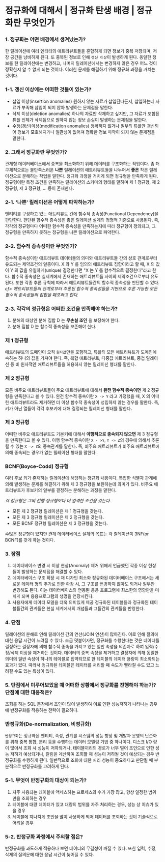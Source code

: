 # **정규화에 대해서 | 정규화 탄생 배경 | 정규화란 무엇인가**

### **1. 정규화는 어떤 배경에서 생겨났는가?**

한 릴레이션에 여러 엔티티의 애트리뷰트들을 혼합하게 되면 정보가 중복 저장되며, 저장 공간을 낭비하게 된다. 또 중복된 정보로 인해 `갱신 이상`이 발생하게 된다. 동일한 정보를 한 릴레이션에는 변경하고, 나머지 릴레이션에서는 변경하지 않은 경우 어느 것이 정확한지 알 수 없게 되는 것이다. 이러한 문제를 해결하기 위해 정규화 과정을 거치는 것이다.

### **1-1. 갱신 이상에는 어떠한 것들이 있는가?**

- 삽입 이상(insertion anomalies) 원하지 않는 자료가 삽입된다든지, 삽입하는데 자료가 부족해 삽입이 되지 않아 발생하는 문제점을 말한다.
- 삭제 이상(deletion anomalies) 하나의 자료만 삭제하고 싶지만, 그 자료가 포함된 튜플 전체가 삭제됨으로 원하지 않는 정보 손실이 발생하는 문제점을 말한다.
- 수정(갱신)이상(modification anomalies) 정확하지 않거나 일부의 튜플만 갱신되어 정보가 모호해지거나 일관성이 없어져 정확한 정보 파악이 되지 않는 문제점을 말한다.

### **2. 그래서 정규화란 무엇인가?**

관계형 데이터베이스에서 중복을 최소화하기 위해 데이터를 구조화하는 작업이다. 좀 더 구체적으로는 불만족스러운 **나쁜** 릴레이션의 애트리뷰트들을 나누어서 **좋은** 작은 릴레이션으로 분해하는 작업을 말한다. 정규화 과정을 거치게 되면 정규형을 만족하게 된다. 정규형이란 특정 조건을 만족하는 릴레이션의 스키마의 형태를 말하며 제 1 정규형, 제 2 정규형, 제 3 정규형, … 등이 존재한다.

### **2-1. ‘나쁜' 릴레이션은 어떻게 파악하는가?**

엔티티를 구성하고 있는 애트리뷰트 간에 함수적 종속성(Functional Dependency)을 판단한다. 판단된 함수적 종속성은 좋은 릴레이션 설계의 정형적 기준으로 사용된다. 즉, 각각의 정규형마다 어떠한 함수적 종속성을 만족하는지에 따라 정규형이 정의되고, 그 정규형을 만족하지 못하는 정규형을 나쁜 릴레이션으로 파악한다.

### **2-2. 함수적 종속성이란 무엇인가?**

함수적 종속성이란 애트리뷰트 데이터들의 의미와 애트리뷰트들 간의 상호 관계로부터 유도되는 제약조건의 일종이다. X 와 Y 를 임의의 애트리뷰트 집합이라고 할 때, X 의 값이 Y 의 값을 유일하게(unique) 결정한다면 "X 는 Y 를 함수적으로 결정한다"라고 한다. 함수적 종속성은 실세계에서 존재하는 애트리뷰트들 사이의 제약조건으로부터 유도된다. 또한 각종 추론 규칙에 따라서 애트리뷰트들간의 함수적 종속성을 판단할 수 있다. *cf> 애트리뷰트들의 관계로부터 추론된 함수적 종속성들을 기반으로 추론 가능한 모든 함수적 종속성들의 집합을 폐포라고 한다.*

### **2-3. 각각의 정규형은 어떠한 조건을 만족해야 하는가?**

1. 분해의 대상인 분해 집합 D 는 **무손실 조인** 을 보장해야 한다.
2. 분해 집합 D 는 함수적 종속성을 보존해야 한다.

### **제 1 정규형**

애트리뷰트의 도메인이 오직 `원자값`만을 포함하고, 튜플의 모든 애트리뷰트가 도메인에 속하는 하나의 값을 가져야 한다. 즉, 복합 애트리뷰트, 다중값 애트리뷰트, 중첩 릴레이션 등 비 원자적인 애트리뷰트들을 허용하지 않는 릴레이션 형태를 말한다.

### **제 2 정규형**

모든 비주요 애트리뷰트들이 주요 애트리뷰트에 대해서 **완전 함수적 종속이면** 제 2 정규형을 만족한다고 볼 수 있다. 완전 함수적 종속이란 `X -> Y` 라고 가정했을 때, X 의 어떠한 애트리뷰트라도 제거하면 더 이상 함수적 종속성이 성립하지 않는 경우를 말한다. 즉, 키가 아닌 열들이 각각 후보키에 대해 결정되는 릴레이션 형태를 말한다.

### **제 3 정규형**

어떠한 비주요 애트리뷰트도 기본키에 대해서 **이행적으로 종속되지 않으면** 제 3 정규형을 만족한다고 볼 수 있다. 이행 함수적 종속이란 `X - >Y`, `Y -> Z`의 경우에 의해서 추론될 수 있는 `X -> Z`의 종속관계를 말한다. 즉, 비주요 애트리뷰트가 비주요 애트리뷰트에 의해 종속되는 경우가 없는 릴레이션 형태를 말한다.

### **BCNF(Boyce-Codd) 정규형**

여러 후보 키가 존재하는 릴레이션에 해당하는 정규화 내용이다. 복잡한 식별자 관계에 의해 발생하는 문제를 해결하기 위해 제 3 정규형을 보완하는데 의미가 있다. 비주요 애트리뷰트가 후보키의 일부를 결정하는 분해하는 과정을 말한다.

*각 정규형은 그의 선행 정규형보다 더 엄격한 조건을 갖는다.*

- 모든 제 2 정규형 릴레이션은 제 1 정규형을 갖는다.
- 모든 제 3 정규형 릴레이션은 제 2 정규형을 갖는다.
- 모든 BCNF 정규형 릴레이션은 제 3 정규형을 갖는다.

수많은 정규형이 있지만 관계 데이터베이스 설계의 목표는 각 릴레이션이 3NF(or BCNF)를 갖게 하는 것이다.

### **3. 장점**

1. 데이터베이스 변경 시 이상 현상(Anomaly) 제거 위에서 언급했던 각종 이상 현상들이 발생하는 문제점을 해결할 수 있다.
2. 데이터베이스 구조 확장 시 재 디자인 최소화 정규화된 데이터베이스 구조에서는 새로운 데이터 형의 추가로 인한 확장 시, 그 구조를 변경하지 않아도 되거나 일부만 변경해도 된다. 이는 데이터베이스와 연동된 응용 프로그램에 최소한의 영향만을 미치게 되며 응용프로그램의 생명을 연장시킨다.
3. 사용자에게 데이터 모델을 더욱 의미있게 제공 정규화된 테이블들과 정규화된 테이블들간의 관계들은 현실 세계에서의 개념들과 그들간의 관계들을 반영한다.

### **4. 단점**

릴레이션의 분해로 인해 릴레이션 간의 연산(JOIN 연산)이 많아진다. 이로 인해 질의에 대한 응답 시간이 느려질 수 있다. 조금 덧붙이자면, 정규화를 수행한다는 것은 데이터를 결정하는 결정자에 의해 함수적 종속을 가지고 있는 일반 속성을 의존자로 하여 입력/수정/삭제 이상을 제거하는 것이다. 데이터의 중복 속성을 제거하고 결정자에 의해 동일한 의미의 일반 속성이 하나의 테이블로 집약되므로 한 테이블의 데이터 용량이 최소화되는 효과가 있다. 따라서 정규화된 테이블은 데이터를 처리할 때 속도가 빨라질 수도 있고 느려질 수도 있는 특성이 있다.

### **5. 단점에서 미루어보았을 때 어떠한 상황에서 정규화를 진행해야 하는가? 단점에 대한 대응책은?**

조희를 하는 SQL 문장에서 조인이 많이 발생하여 이로 인한 성능저하가 나타나는 경우에 반정규화를 적용하는 전략이 필요하다.

### **반정규화(De-normalization, 비정규화)**

`반정규화`는 정규화된 엔티티, 속성, 관계를 시스템의 성능 향상 및 개발과 운영의 단순화를 위해 중복 통합, 분리 등을 수행하는 데이터 모델링 기법 중 하나이다. 디스크 I/O 량이 많아서 조회 시 성능이 저하되거나, 테이블끼리의 경로가 너무 멀어 조인으로 인한 성능 저하가 예상되거나, 칼럼을 계산하여 조회할 때 성능이 저하될 것이 예상되는 경우 반정규화를 수행하게 된다. 일반적으로 조회에 대한 처리 성능이 중요하다고 판단될 때 부분적으로 반정규화를 고려하게 된다.

### **5-1. 무엇이 반정규화의 대상이 되는가?**

1. 자주 사용되는 테이블에 액세스하는 프로세스의 수가 가장 많고, 항상 일정한 범위만을 조회하는 경우
2. 테이블에 대량 데이터가 있고 대량의 범위를 자주 처리하는 경우, 성능 상 이슈가 있을 경우
3. 테이블에 지나치게 조인을 많이 사용하게 되어 데이터를 조회하는 것이 기술적으로 어려울 경우

### **5-2. 반정규화 과정에서 주의할 점은?**

반정규화를 과도하게 적용하다 보면 데이터의 무결성이 깨질 수 있다. 또한 입력, 수정, 삭제의 질의문에 대한 응답 시간이 늦어질 수 있다.
